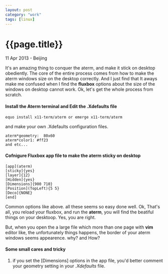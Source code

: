 ```yaml
---
layout: post
category: "work"
tags: [linux]
---
```

{{page.title}}
=============
<p class="meta">11 Apr 2013 - Beijing</p>

It's an amazing thing to conquer the aterm, and make it stick on desktop obediently.
The core of the entire process comes from how to make the aterm windows size on the desktop correctly. And I just find that It aways make me confused when I find the **fluxbox** options about the size of the windows on desktop cannot work.  Ok, let's get the whole process from scratch.
#### Install the Aterm terminal and Edit the .Xdefaults file

    equo install x11-term/aterm or emerge x11-term/aterm

and make your own .Xdefaults configuration files.

    aterm*geometry:  80x60
    aterm*color1: #ff23
    and etc...

#### Cofnigure Fluxbox app file to make the aterm sticky on desktop

    [app](aterm)
    [sticky]{yes}
    [layer]{12}
    [Hidden]{yes}
    [Dimensions]{900 710}
    [Position](TopLeft){5 5}
    [Deco]{NONE}
    [end]

Common options like above. all these seems so easy done well.
Ok, That's all, you reload your fluxbox, and run the **aterm**, you will find the beatiful things on your desktoop. Yes, you are right.

But, when you open the a large file which more than one page with **vim** editor like, the unfortunately things happens, the border of your aterm windows seems appearence. why? and How?
#### Some small cares and tricky
1.  if you set the \[Dimensions\] options in the app file, you'd better comment your geometry setting in your *.Xdefaults* file.
